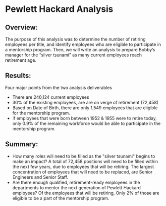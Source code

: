 # Pewlett Hackard Analysis

## Overview: 
The purpose of this analysis was to determine the number of retiring employees per title, and identify employees who are eligible to participate in a mentorship program.  Then, we will write an analysis to prepare Bobby’s manager for the “silver tsunami” as many current employees reach retirement age.

## Results:
Four major points from the two analysis deliverables
  * There are 240,124 current employees
  * 30% of the existing employees, are are on verge of retirement (72,458)
  * Based on Date of Birth, there are only 1,549 employees that are eligible for the mentorship program.
  * If employees that were born between 1952 & 1955 were to retire today, only 0.9% of the remaining workforce would be able to participate in the mentorship program. 

## Summary:
 * How many roles will need to be filled as the "silver tsunami" begins to make an impact?
    A total of 72,458 positions will need to be filled within the next few years, due to employees that will be retiring. The largest concentration of employees that   will need to be replaced, are Senior Engineers and Senior Staff. 
 * Are there enough qualified, retirement-ready employees in the departments to mentor the next generation of Pewlett Hackard employees?
    Of the employees that will be retiring, Only 2% of those are eligible to be a part of the mentorship program. 
    
 

